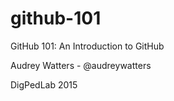 # github-101

GitHub 101: An Introduction to GitHub

Audrey Watters - @audreywatters

DigPedLab 2015
